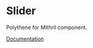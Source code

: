 # Slider

Polythene for Mithril component.

[Documentation](https://github.com/ArthurClemens/polythene/tree/master/docs/components/mithril/slider.md)
